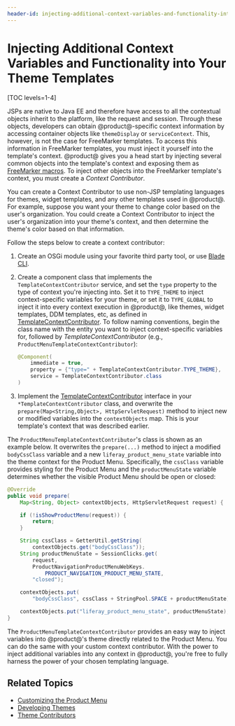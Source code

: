 ```yaml
---
header-id: injecting-additional-context-variables-and-functionality-into-your-theme-te
---
```


# Injecting Additional Context Variables and Functionality into Your Theme Templates

[TOC levels=1-4]

JSPs are native to Java EE and therefore have access to all the contextual 
objects inherit to the platform, like the request and session. Through these 
objects, developers can obtain @product@-specific context information by 
accessing container objects like `themeDisplay` or `serviceContext`. This, 
however, is not the case for FreeMarker templates. To access this information in 
FreeMarker templates, you must inject it yourself into the template's context. 
@product@ gives you a head start by injecting several common objects into the 
template's context and exposing them as 
[FreeMarker macros](/docs/7-2/frameworks/-/knowledge_base/f/product-freemarker-macros). 
To inject other objects into the FreeMarker template's context, you must create 
a *Context Contributor*. 

You can create a Context Contributor to use non-JSP templating languages for 
themes, widget templates, and any other templates used in @product@. For example, suppose 
you want your theme to change color based on the user's organization. You could 
create a Context Contributor to inject the user's organization into your theme's 
context, and then determine the theme's color based on that information. 

Follow the steps below to create a context contributor:

1.  Create an OSGi module using your favorite third party tool, or use 
    [Blade CLI](/docs/7-2/reference/-/knowledge_base/r/blade-cli).

2.  Create a component class that implements the `TemplateContextContributor` 
    service, and set the `type` property to the type of context you're injecting 
    into. Set it to `TYPE_THEME` to inject context-specific variables for your 
    theme, or set it to `TYPE_GLOBAL` to inject it into every context execution 
    in @product@, like themes, widget templates, DDM templates, etc, as defined in 
    [TemplateContextContributor](@platform-ref@/7.2-latest/javadocs/portal-kernel/com/liferay/portal/kernel/template/TemplateContextContributor.html). 
    To follow naming conventions, begin the class name with the entity you want 
    to inject context-specific variables for, followed by 
    *TemplateContextContributor* (e.g., `ProductMenuTemplateContextContributor`):

    ```java
    @Component(
        immediate = true,
        property = {"type=" + TemplateContextContributor.TYPE_THEME},
        service = TemplateContextContributor.class
    )
    ```

3.  Implement the 
    [TemplateContextContributor](@platform-ref@/7.2-latest/javadocs/portal-kernel/com/liferay/portal/kernel/template/TemplateContextContributor.html) 
    interface in your `*TemplateContextContributor` class, and overwrite the 
    `prepare(Map<String,Object>, HttpServletRequest)` method to inject new or 
    modified variables into the `contextObjects` map. This is your template's 
    context that was described earlier. 

The `ProductMenuTemplateContextContributor`'s class is shown as an example 
below. It overwrites the `prepare(...)` method to inject a modified 
`bodyCssClass` variable and a new `liferay_product_menu_state` variable into the 
theme context for the Product Menu. Specifically, the `cssClass` variable 
provides styling for the Product Menu and the `productMenuState` variable 
determines whether the visible Product Menu should be open or closed:

```java
@Override
public void prepare(
    Map<String, Object> contextObjects, HttpServletRequest request) {

    if (!isShowProductMenu(request)) {
        return;
    }

    String cssClass = GetterUtil.getString(
        contextObjects.get("bodyCssClass"));
    String productMenuState = SessionClicks.get(
        request,
        ProductNavigationProductMenuWebKeys.
            PRODUCT_NAVIGATION_PRODUCT_MENU_STATE,
        "closed");

    contextObjects.put(
        "bodyCssClass", cssClass + StringPool.SPACE + productMenuState);

    contextObjects.put("liferay_product_menu_state", productMenuState);
}
```

The `ProductMenuTemplateContextContributor` provides an easy way to inject 
variables into @product@'s theme directly related to the Product Menu. You can 
do the same with your custom context contributor. With the power to inject 
additional variables into any context in @product@, you're free to fully harness 
the power of your chosen templating language. 

## Related Topics

- [Customizing the Product Menu](/docs/7-2/frameworks/-/knowledge_base/f/customizing-the-product-menu)
- [Developing Themes](/docs/7-2/frameworks/-/knowledge_base/f/developing-themes)
- [Theme Contributors](/docs/7-2/frameworks/-/knowledge_base/f/packaging-independent-ui-resources-for-your-site)
